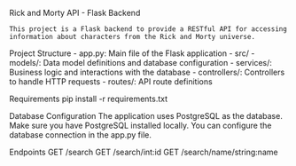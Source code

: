 Rick and Morty API - Flask Backend

    This project is a Flask backend to provide a RESTful API for accessing information about characters from the Rick and Morty universe.

Project Structure
    - app.py: Main file of the Flask application
    - src/
    - models/: Data model definitions and database configuration
    - services/: Business logic and interactions with the database
    - controllers/: Controllers to handle HTTP requests
    - routes/: API route definitions


Requirements
    pip install -r requirements.txt 

Database Configuration
    The application uses PostgreSQL as the database. Make sure you have PostgreSQL installed locally. You can configure the database connection in the app.py file.

Endpoints
    GET /search
    GET /search/int:id
    GET /search/name/string:name